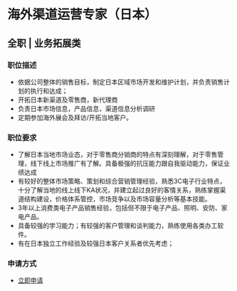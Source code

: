 
# 海外渠道运营专家（日本）
## 全职  |  业务拓展类
### 

### 职位描述
- 依据公司整体的销售目标，制定日本区域市场开发和维护计划，并负责销售计划的执行和达成；
- 开拓日本新渠道及零售商，新代理商
- 负责日本市场信息，产品信息，渠道信息分析调研
- 定期参加海外展会及拜访/开拓当地客户。
### 职位要求
- 了解日本当地市场业态，对于零售商分销商的特点有深刻理解，对于零售管理，线下线上市场推广有了解。具备极强的抗压能力跟自我驱动能力，保证业绩达成
- 有较好的整体市场策略、策划和综合营销管理经验，熟悉3C电子行业特点，十分了解当地的线上线下KA状况，并建立起过良好的客情关系，熟练掌握渠道结构建设，价格体系管控，市场竞争以及市场容量分析等基本技能。
- 3年以上消费类电子产品销售经验，包括但不限于电子产品、照明、安防、家电产品。
- 具备较强的学习能力；有较强的客户管理和谈判能力，熟练使用各类办工软件。
- 有在日本独立工作经验及较强日本客户关系者优先考虑；
### 申请方式
- <a href="mailto:hr@tuya.com?subject=求职简历-海外渠道运营专家（日本）-来自GitHub">立即申请</a>